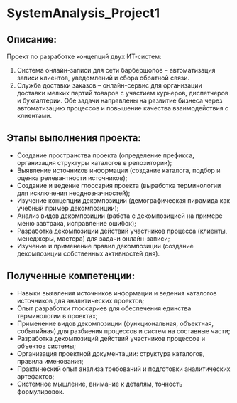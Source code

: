 # SystemAnalysis_Project1

## Описание: 
Проект по разработке концепций двух ИТ-систем:
1. Система онлайн-записи для сети барбершопов – автоматизация записи клиентов, уведомлений и сбора обратной связи.
2. Служба доставки заказов – онлайн-сервис для организации доставки мелких партий товаров с участием курьеров, диспетчеров и бухгалтерии.
Обе задачи направлены на развитие бизнеса через автоматизацию процессов и повышение качества взаимодействия с клиентами.

## Этапы выполнения проекта:
- Создание пространства проекта (определение префикса, организация структуры каталогов в репозитории);
- Выявление источников информации (создание каталога, подбор и оценка релевантности источников);
- Создание и ведение глоссария проекта (выработка терминологии для исключения неоднозначностей);
- Изучение концепции декомпозиции (демографическая пирамида как учебный пример декомпозиции);
- Анализ видов декомпозиции (работа с декомпозицией на примере меню завтрака, исправление ошибок);
- Разработка декомпозиции действий участников процесса (клиенты, менеджеры, мастера) для задачи онлайн-записи;
- Изучение и применение правил декомпозиции (создание декомпозиции собственных активностей дня).

## Полученные компетенции:
- Навыки выявления источников информации и ведения каталогов источников для аналитических проектов;
- Опыт разработки глоссариев для обеспечения единства терминологии в проектах;
- Применение видов декомпозиции (функциональная, объектная, событийная) для разбиения процессов и систем на составные части;
- Разработка декомпозиций действий участников процессов и объектов системы;
- Организация проектной документации: структура каталогов, правила именования;
- Практический опыт анализа требований и подготовки аналитических артефактов;
- Системное мышление, внимание к деталям, точность формулировок.